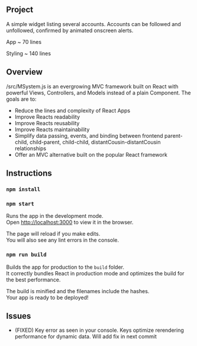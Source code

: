 ## Project

A simple widget listing several accounts. Accounts can be followed and unfollowed, confirmed by animated onscreen alerts.

App ~ 70 lines

Styling ~ 140 lines

## Overview

/src/MSystem.js is an evergrowing MVC framework built on React with powerful Views, Controllers, and Models instead of a plain Component. The goals are to:

- Reduce the lines and complexity of React Apps
- Improve Reacts readability
- Improve Reacts reusability
- Improve Reacts maintainability
- Simplify data passing, events, and binding between frontend parent-child, child-parent, child-child, distantCousin-distantCousin relationships
- Offer an MVC alternative built on the popular React framework

## Instructions

### `npm install`
### `npm start`

Runs the app in the development mode.<br>
Open [http://localhost:3000](http://localhost:3000) to view it in the browser.

The page will reload if you make edits.<br>
You will also see any lint errors in the console.

### `npm run build`

Builds the app for production to the `build` folder.<br>
It correctly bundles React in production mode and optimizes the build for the best performance.

The build is minified and the filenames include the hashes.<br>
Your app is ready to be deployed!

## Issues

- (FIXED) Key error as seen in your console. Keys optimize rerendering performance for dynamic data. Will add fix in next commit
